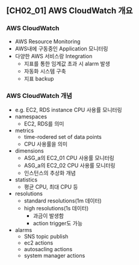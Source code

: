 ## [CH02_01] AWS CloudWatch 개요

### AWS CloudWatch
- AWS Resource Monitoring
- AWS내에 구동중인 Application 모니터링
- 다양한 AWS 서비스랑 Integration
  - 지표를 통한 임계값 초과 시 alarm 발생
  - 자동화 시스템 구축
  - 지표 backup

### AWS CloudWatch 개념
- e.g. EC2, RDS instance CPU 사용률 모니터링
- namespaces
  - EC2, RDS를 의미
- metrics
  - time-rodered set of data points
  - CPU 사용률을 의미
- dimensions
  - ASG_a의 EC2_01 CPU 사용률 모니터링
  - ASG_a의 EC2_02 CPU 사용률 모니터링
  - 인스턴스의 추상화 개념
- statistics
  - 평균 CPU, 최대 CPU 등
- resolutions
  - standard resolutions(1m 데이터)
  - high resolutions(1s 데이터)
    - 과금이 발생함
    - action trigger도 가능
- alarms
  - SNS topic publish
  - ec2 actions
  - autosacling actions
  - system manager actions